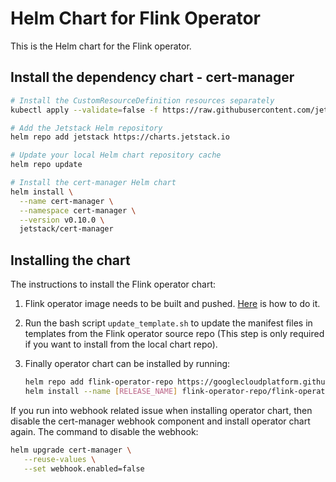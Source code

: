 # Helm Chart for Flink Operator

This is the Helm chart for the Flink operator.

## Install the dependency chart - cert-manager

```bash
# Install the CustomResourceDefinition resources separately
kubectl apply --validate=false -f https://raw.githubusercontent.com/jetstack/cert-manager/release-0.10/deploy/manifests/00-crds.yaml

# Add the Jetstack Helm repository
helm repo add jetstack https://charts.jetstack.io

# Update your local Helm chart repository cache
helm repo update

# Install the cert-manager Helm chart
helm install \
  --name cert-manager \
  --namespace cert-manager \
  --version v0.10.0 \
  jetstack/cert-manager
```

## Installing the chart

The instructions to install the Flink operator chart:

1. Flink operator image needs to be built and pushed. [Here](https://github.com/GoogleCloudPlatform/flink-on-k8s-operator/blob/master/docs/developer_guide.md#build-and-push-docker-image) is how to do it.

2. Run the bash script `update_template.sh` to update the manifest files in templates from the Flink operator source repo (This step is only required if you want to install from the local chart repo).

3. Finally operator chart can be installed by running:

	```bash
	helm repo add flink-operator-repo https://googlecloudplatform.github.io/flink-on-k8s-operator/
	helm install --name [RELEASE_NAME] flink-operator-repo/flink-operator --set operatorImage.name=[IMAGE_NAME]
	```

If you run into webhook related issue when installing operator chart, then disable the cert-manager webhook component and install operator chart again. The command to disable the webhook:

```bash
helm upgrade cert-manager \
   --reuse-values \
   --set webhook.enabled=false
```
